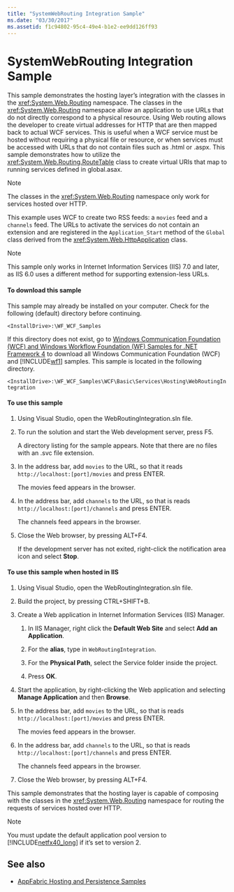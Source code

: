```yaml
---
title: "SystemWebRouting Integration Sample"
ms.date: "03/30/2017"
ms.assetid: f1c94802-95c4-49e4-b1e2-ee9dd126ff93
---
```

# SystemWebRouting Integration Sample
This sample demonstrates the hosting layer’s integration with the classes in the <xref:System.Web.Routing> namespace. The classes in the <xref:System.Web.Routing> namespace allow an application to use URLs that do not directly correspond to a physical resource. Using Web routing allows the developer to create virtual addresses for HTTP that are then mapped back to actual WCF services. This is useful when a WCF service must be hosted without requiring a physical file or resource, or when services must be accessed with URLs that do not contain files such as .html or .aspx. This sample demonstrates how to utilize the <xref:System.Web.Routing.RouteTable> class to create virtual URIs that map to running services defined in global.asax. 

> [!NOTE]
> The classes in the <xref:System.Web.Routing> namespace only work for services hosted over HTTP.  
  
This example uses WCF to create two RSS feeds: a `movies` feed and a `channels` feed. The URLs to activate the services do not contain an extension and are registered in the `Application_Start` method of the `Global` class derived from the <xref:System.Web.HttpApplication> class.  
  
> [!NOTE]
> This sample only works in Internet Information Services (IIS) 7.0 and later, as IIS 6.0 uses a different method for supporting extension-less URLs.  

#### To download this sample
  
This sample may already be installed on your computer. Check for the following (default) directory before continuing.  
   
`<InstallDrive>:\WF_WCF_Samples`  
   
 If this directory does not exist, go to [Windows Communication Foundation (WCF) and Windows Workflow Foundation (WF) Samples for .NET Framework 4](https://go.microsoft.com/fwlink/?LinkId=150780) to download all Windows Communication Foundation (WCF) and [!INCLUDE[wf1](../../../../includes/wf1-md.md)] samples. This sample is located in the following directory.  
   
`<InstallDrive>:\WF_WCF_Samples\WCF\Basic\Services\Hosting\WebRoutingIntegration`  
  
#### To use this sample  
  
1. Using Visual Studio, open the WebRoutingIntegration.sln file.  
  
2. To run the solution and start the Web development server, press F5.  
  
     A directory listing for the sample appears. Note that there are no files with an .svc file extension.  
  
3. In the address bar, add `movies` to the URL, so that it reads `http://localhost:[port]/movies` and press ENTER.  
  
     The movies feed appears in the browser.  
  
4. In the address bar, add `channels` to the URL, so that is reads `http://localhost:[port]/channels` and press ENTER.  
  
     The channels feed appears in the browser.  
  
5. Close the Web browser, by pressing ALT+F4.  
  
     If the development server has not exited, right-click the notification area icon and select **Stop**.  
  
#### To use this sample when hosted in IIS  
  
1. Using Visual Studio, open the WebRoutingIntegration.sln file.  
  
2. Build the project, by pressing CTRL+SHIFT+B.  
  
3. Create a Web application in Internet Information Services (IIS) Manager.  
  
    1. In IIS Manager, right click the **Default Web Site** and select **Add an Application**.  
  
    2. For the **alias**, type in `WebRoutingIntegration`.  
  
    3. For the **Physical Path**, select the Service folder inside the project.  
  
    4. Press **OK**.  
  
4. Start the application, by right-clicking the Web application and selecting **Manage Application** and then **Browse**.  
  
5. In the address bar, add `movies` to the URL, so that is reads `http://localhost:[port]/movies` and press ENTER.  
  
     The movies feed appears in the browser.  
  
6. In the address bar, add `channels` to the URL, so that is reads `http://localhost:[port]/channels` and press ENTER.  
  
     The channels feed appears in the browser.  
  
7. Close the Web browser, by pressing ALT+F4.  
  
 This sample demonstrates that the hosting layer is capable of composing with the classes in the <xref:System.Web.Routing> namespace for routing the requests of services hosted over HTTP.  
  
> [!NOTE]
> You must update the default application pool version to [!INCLUDE[netfx40_long](../../../../includes/netfx40-long-md.md)] if it’s set to version 2.  
  
## See also

- [AppFabric Hosting and Persistence Samples](https://go.microsoft.com/fwlink/?LinkId=193961)
